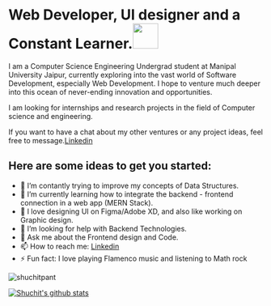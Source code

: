 # Web Developer, UI designer and a Constant Learner.<img src="https://media.giphy.com/media/h741oEMnAUIILdX0kU/giphy.gif" width="50">

I am a Computer Science Engineering Undergrad student at Manipal University Jaipur, currently exploring into the vast world of Software Development, especially Web Development. I hope to venture much deeper into this ocean of never-ending innovation and opportunities.

I am looking for internships and research projects in the field of Computer science and engineering.

If you want to have a chat about my other ventures or any project ideas, feel free to message.[Linkedin](https://www.linkedin.com/in/shuchit-pant-948a0b190/)

## Here are some ideas to get you started:

- 🔭 I’m contantly trying to improve my concepts of Data Structures.
- 🌱 I’m currently learning how to integrate the backend - frontend connection in a web app (MERN Stack).
- 👯 I love designing UI on Figma/Adobe XD, and also like working on Graphic design.
- 🤔 I’m looking for help with Backend Technologies.
- 💬 Ask me about the Frontend design and Code.
- 📫 How to reach me: [Linkedin](https://www.linkedin.com/in/shuchit-pant-948a0b190/)
- ⚡ Fun fact: I love playing Flamenco music and listening to Math rock

<p align="left"> <img src="https://komarev.com/ghpvc/?username=shuchitpant&label=Profile Views&color=blue&style=plastic" alt="shuchitpant" /> </p>

<a href="https://github.com/shuchitpant">
 <img align="center" src="https://github-readme-stats.vercel.app/api?username=shuchitpant&show_icons=true&theme=dracula&line_height=27" alt="Shuchit's github stats"/>
</a>
